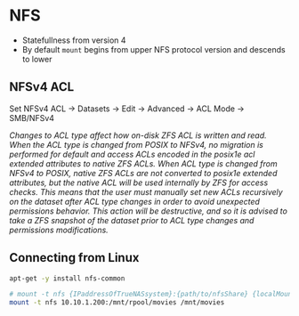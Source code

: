 # NFS

* Statefullness from version 4
* By default ```mount``` begins from upper NFS protocol version and descends to lower

## NFSv4 ACL
Set NFSv4 ACL -> Datasets -> Edit -> Advanced -> ACL Mode -> SMB/NFSv4

_Changes to ACL type affect how on-disk ZFS ACL is written and read. When the ACL type is changed from POSIX to NFSv4, no migration is performed for default and access ACLs encoded in the posix1e acl extended attributes to native ZFS ACLs. When ACL type is changed from NFSv4 to POSIX, native ZFS ACLs are not converted to posix1e extended attributes, but the native ACL will be used internally by ZFS for access checks. This means that the user must manually set new ACLs recursively on the dataset after ACL type changes in order to avoid unexpected permissions behavior. This action will be destructive, and so it is advised to take a ZFS snapshot of the dataset prior to ACL type changes and permissions modifications._

## Connecting from Linux

```sh
apt-get -y install nfs-common

# mount -t nfs {IPaddressOfTrueNASsystem}:{path/to/nfsShare} {localMountPoint}
mount -t nfs 10.10.1.200:/mnt/rpool/movies /mnt/movies
```
